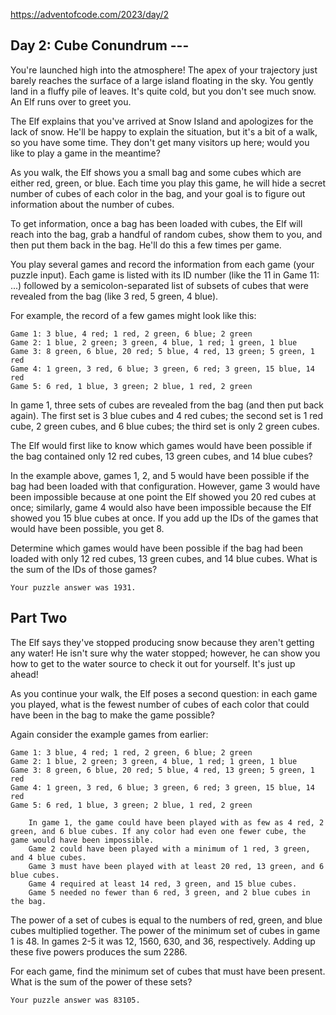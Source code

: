 https://adventofcode.com/2023/day/2

## Day 2: Cube Conundrum ---

You're launched high into the atmosphere! The apex of your trajectory just barely reaches the surface of a large island floating in the sky. You gently land in a fluffy pile of leaves. It's quite cold, but you don't see much snow. An Elf runs over to greet you.

The Elf explains that you've arrived at Snow Island and apologizes for the lack of snow. He'll be happy to explain the situation, but it's a bit of a walk, so you have some time. They don't get many visitors up here; would you like to play a game in the meantime?

As you walk, the Elf shows you a small bag and some cubes which are either red, green, or blue. Each time you play this game, he will hide a secret number of cubes of each color in the bag, and your goal is to figure out information about the number of cubes.

To get information, once a bag has been loaded with cubes, the Elf will reach into the bag, grab a handful of random cubes, show them to you, and then put them back in the bag. He'll do this a few times per game.

You play several games and record the information from each game (your puzzle input). Each game is listed with its ID number (like the 11 in Game 11: ...) followed by a semicolon-separated list of subsets of cubes that were revealed from the bag (like 3 red, 5 green, 4 blue).

For example, the record of a few games might look like this:
```
Game 1: 3 blue, 4 red; 1 red, 2 green, 6 blue; 2 green
Game 2: 1 blue, 2 green; 3 green, 4 blue, 1 red; 1 green, 1 blue
Game 3: 8 green, 6 blue, 20 red; 5 blue, 4 red, 13 green; 5 green, 1 red
Game 4: 1 green, 3 red, 6 blue; 3 green, 6 red; 3 green, 15 blue, 14 red
Game 5: 6 red, 1 blue, 3 green; 2 blue, 1 red, 2 green
```
In game 1, three sets of cubes are revealed from the bag (and then put back again). The first set is 3 blue cubes and 4 red cubes; the second set is 1 red cube, 2 green cubes, and 6 blue cubes; the third set is only 2 green cubes.

The Elf would first like to know which games would have been possible if the bag contained only 12 red cubes, 13 green cubes, and 14 blue cubes?

In the example above, games 1, 2, and 5 would have been possible if the bag had been loaded with that configuration. However, game 3 would have been impossible because at one point the Elf showed you 20 red cubes at once; similarly, game 4 would also have been impossible because the Elf showed you 15 blue cubes at once. If you add up the IDs of the games that would have been possible, you get 8.

Determine which games would have been possible if the bag had been loaded with only 12 red cubes, 13 green cubes, and 14 blue cubes. What is the sum of the IDs of those games?

`Your puzzle answer was 1931.`
## Part Two 

The Elf says they've stopped producing snow because they aren't getting any water! He isn't sure why the water stopped; however, he can show you how to get to the water source to check it out for yourself. It's just up ahead!

As you continue your walk, the Elf poses a second question: in each game you played, what is the fewest number of cubes of each color that could have been in the bag to make the game possible?

Again consider the example games from earlier:

```
Game 1: 3 blue, 4 red; 1 red, 2 green, 6 blue; 2 green
Game 2: 1 blue, 2 green; 3 green, 4 blue, 1 red; 1 green, 1 blue
Game 3: 8 green, 6 blue, 20 red; 5 blue, 4 red, 13 green; 5 green, 1 red
Game 4: 1 green, 3 red, 6 blue; 3 green, 6 red; 3 green, 15 blue, 14 red
Game 5: 6 red, 1 blue, 3 green; 2 blue, 1 red, 2 green

    In game 1, the game could have been played with as few as 4 red, 2 green, and 6 blue cubes. If any color had even one fewer cube, the game would have been impossible.
    Game 2 could have been played with a minimum of 1 red, 3 green, and 4 blue cubes.
    Game 3 must have been played with at least 20 red, 13 green, and 6 blue cubes.
    Game 4 required at least 14 red, 3 green, and 15 blue cubes.
    Game 5 needed no fewer than 6 red, 3 green, and 2 blue cubes in the bag.
```

The power of a set of cubes is equal to the numbers of red, green, and blue cubes multiplied together. The power of the minimum set of cubes in game 1 is 48. In games 2-5 it was 12, 1560, 630, and 36, respectively. Adding up these five powers produces the sum 2286.

For each game, find the minimum set of cubes that must have been present. What is the sum of the power of these sets?

`Your puzzle answer was 83105.`